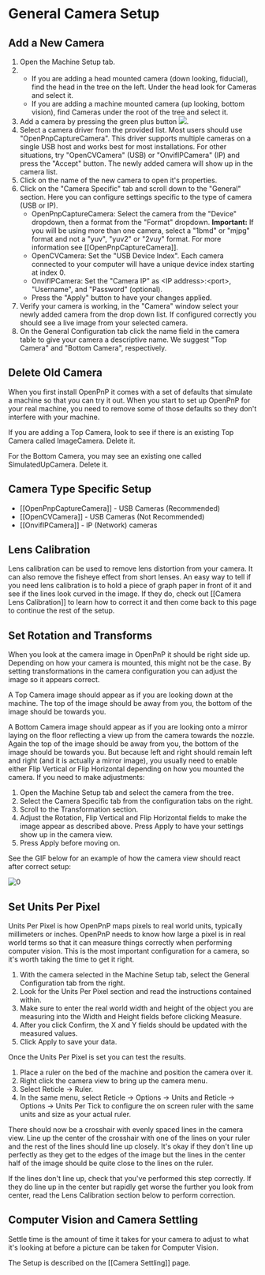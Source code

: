 # General Camera Setup

## Add a New Camera

1. Open the Machine Setup tab.
2. 
    * If you are adding a head mounted camera (down looking, fiducial), find the head in the tree on the left. Under the head look for Cameras and select it.
    * If you are adding a machine mounted camera (up looking, bottom vision), find Cameras under the root of the tree and select it.
3. Add a camera by pressing the green plus button ![](https://rawgit.com/openpnp/openpnp/develop/src/main/resources/icons/general-add.svg).  
2. Select a camera driver from the provided list. Most users should use "OpenPnpCaptureCamera". This driver supports multiple cameras on a single USB host and works best for most installations. For other situations, try "OpenCVCamera" (USB) or "OnvifIPCamera" (IP) and press the "Accept" button. The newly added camera will show up in the camera list.
3. Click on the name of the new camera to open it's properties.
4. Click on the "Camera Specific" tab and scroll down to the "General" section. Here you can configure settings specific to the type of camera (USB or IP).
    * OpenPnpCaptureCamera: Select the camera from the "Device" dropdown, then a format from the "Format" dropdown. **Important:** If you will be using more than one camera, select a "1bmd" or "mjpg" format and not a "yuv", "yuv2" or "2vuy" format. For more information see [[OpenPnpCaptureCamera]].
    * OpenCVCamera: Set the "USB Device Index".  Each camera connected to your computer will have a unique device index starting at index 0.
    * OnvifIPCamera: Set the "Camera IP" as &lt;IP address&gt;:&lt;port&gt;, "Username", and "Password" (optional).
    * Press the "Apply" button to have your changes applied.
5. Verify your camera is working, in the "Camera" window select your newly added camera from the drop down list.  If configured correctly you should see a live image from your selected camera.
6. On the General Configuration tab click the name field in the camera table to give your camera a descriptive name. We suggest "Top Camera" and "Bottom Camera", respectively.

## Delete Old Camera

When you first install OpenPnP it comes with a set of defaults that simulate a machine so that you can try it out. When you start to set up OpenPnP for your real machine, you need to remove some of those defaults so they don't interfere with your machine.

If you are adding a Top Camera, look to see if there is an existing Top Camera called ImageCamera. Delete it.

For the Bottom Camera, you may see an existing one called SimulatedUpCamera. Delete it.


## Camera Type Specific Setup

* [[OpenPnpCaptureCamera]] - USB Cameras (Recommended)
* [[OpenCVCamera]] - USB Cameras (Not Recommended)
* [[OnvifIPCamera]] - IP (Network) cameras

## Lens Calibration

Lens calibration can be used to remove lens distortion from your camera. It can also remove the fisheye effect from short lenses. An easy way to tell if you need lens calibration is to hold a piece of graph paper in front of it and see if the lines look curved in the image. If they do, check out [[Camera Lens Calibration]] to learn how to correct it and then come back to this page to continue the rest of the setup.

## Set Rotation and Transforms

When you look at the camera image in OpenPnP it should be right side up. Depending on how your camera is mounted, this might not be the case. By setting transformations in the camera configuration you can adjust the image so it appears correct.

A Top Camera image should appear as if you are looking down at the machine. The top of the image should be away from you, the bottom of the image should be towards you.

A Bottom Camera image should appear as if you are looking onto a mirror laying on the floor reflecting a view up from the camera towards the nozzle. Again the top of the image should be away from you, the bottom of the image should be towards you. But because left and right should remain left and right (and it is actually a mirror image), you usually need to enable either Flip Vertical or Flip Horizontal depending on how you mounted the camera. If you need to make adjustments:

1. Open the Machine Setup tab and select the camera from the tree.
2. Select the Camera Specific tab from the configuration tabs on the right.
3. Scroll to the Transformation section.
4. Adjust the Rotation, Flip Vertical and Flip Horizontal fields to make the image appear as described above. Press Apply to have your settings show up in the camera view.
5. Press Apply before moving on.

See the GIF below for an example of how the camera view should react after correct setup:

![0](https://user-images.githubusercontent.com/1182323/42544960-72138ffc-847a-11e8-8477-8b07f965fc41.gif)


## Set Units Per Pixel

Units Per Pixel is how OpenPnP maps pixels to real world units, typically millimeters or inches. OpenPnP needs to know how large a pixel is in real world terms so that it can measure things correctly when performing computer vision. This is the most important configuration for a camera, so it's worth taking the time to get it right.

1. With the camera selected in the Machine Setup tab, select the General Configuration tab from the right.
2. Look for the Units Per Pixel section and read the instructions contained within.
3. Make sure to enter the real world width and height of the object you are measuring into the Width and Height fields before clicking Measure.
4. After you click Confirm, the X and Y fields should be updated with the measured values.
5. Click Apply to save your data.

Once the Units Per Pixel is set you can test the results.

1. Place a ruler on the bed of the machine and position the camera over it.
2. Right click the camera view to bring up the camera menu.
3. Select Reticle -> Ruler.
4. In the same menu, select Reticle -> Options -> Units and Reticle -> Options -> Units Per Tick to configure the on screen ruler with the same units and size as your actual ruler.

There should now be a crosshair with evenly spaced lines in the camera view. Line up the center of the crosshair with one of the lines on your ruler and the rest of the lines should line up closely. It's okay if they don't line up perfectly as they get to the edges of the image but the lines in the center half of the image should be quite close to the lines on the ruler.

If the lines don't line up, check that you've performed this step correctly. If they do line up in the center but rapidly get worse the further you look from center, read the Lens Calibration section below to perform correction.

## Computer Vision and Camera Settling

Settle time is the amount of time it takes for your camera to adjust to what it's looking at before a picture can be taken for Computer Vision. 

The Setup is described on the [[Camera Settling]] page.

